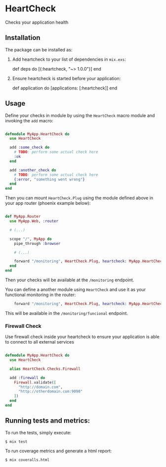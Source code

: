 # HeartCheck

Checks your application health

## Installation

The package can be installed as:

  1. Add heartcheck to your list of dependencies in `mix.exs`:

        def deps do
          [{:heartcheck, "~> 1.0.0"}]
        end

  2. Ensure heartcheck is started before your application:

        def application do
          [applications: [:heartcheck]]
        end

## Usage

Define your checks in module by using the `HeartCheck` macro module and invoking the `add` macro:

```elixir

defmodule MyApp.HeartCheck do
  use HeartCheck

  add :some_check do
    # TODO: perform some actual check here
    :ok
  end

  add :another_check do
    # TODO: perform some actual check here
    {:error, "something went wrong"}
  end
end

```

Then you can mount `HeartCheck.Plug` using the module defined above in your app router (phoenix example below):

```elixir

def MyApp.Router
  use MyApp.Web, :router

  # (...)

  scope "/", MyApp do
    pipe_through :browser

    # (...)

    forward "/monitoring", HeartCheck.Plug, heartcheck: MyApp.HeartCheck
  end
end

```

Then your checks will be available at the `/monitoring` endpoint.

You can define a another module using `HeartCheck` and use it as your functional monitoring in the router:

```elixir
    forward "/monitoring", HeartCheck.Plug, heartcheck: MyApp.HeartCheck, functional: MyApp.FunctionalHeartCheck
```

This will be available in the `/monitoring/funcional` endpoint.

### Firewall Check

Use firewall check inside your heartcheck to ensure your application is able to connect to all external services

```elixir

defmodule MyApp.HeartCheck do
  use HeartCheck

  alias HeartCheck.Checks.Firewall

  add :firewall do
    Firewall.validate([
      "http://domain.com",
      "http://otherdomain.com:9090"
    ])
  end
end
```

## Running tests and metrics:

To run the tests, simply execute:

```
$ mix test
```

To run coverage metrics and generate a html report:

```
$ mix coveralls.html
```
